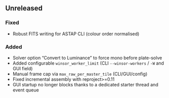 ## Unreleased
### Fixed
* Robust FITS writing for ASTAP CLI (colour order normalised)
### Added
* Solver option “Convert to Luminance” to force mono before plate-solve
* Added configurable `winsor_worker_limit` (CLI `--winsor-workers` / `-W` and GUI field)
* Manual frame cap via `max_raw_per_master_tile` (CLI/GUI/config)
* Fixed incremental assembly with reproject>=0.11
* GUI startup no longer blocks thanks to a dedicated starter thread and event queue
